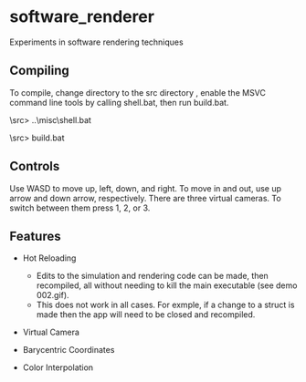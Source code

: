 # software_renderer
Experiments in software rendering techniques

## Compiling
To compile, change directory to the src directory , enable the MSVC command line tools by calling shell.bat, then run build.bat. 

\src> ..\misc\shell.bat

\src> build.bat

## Controls
Use WASD to move up, left, down, and right. To move in and out, use up arrow and down arrow, respectively. There are three virtual cameras. To switch between them press 1, 2, or 3.

## Features
- Hot Reloading
  -   Edits to the simulation and rendering code can be made, then recompiled, all without needing to kill the main executable (see demo 002.gif).
  -   This does not work in all cases. For exmple, if a change to a struct is made then the app will need to be closed and recompiled.

- Virtual Camera
- Barycentric Coordinates
- Color Interpolation
    
